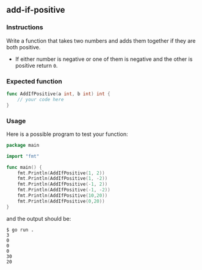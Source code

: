 ## add-if-positive 

### Instructions
Write a function that takes two numbers and adds them together if they are both positive.
- If either number is negative or one of them is negative and the other is positive return `0`.

### Expected function 
```go
func AddIfPositive(a int, b int) int {
    // your code here
}
```

### Usage

Here is a possible program to test your function:

```go
package main

import "fmt"

func main() {
    fmt.Println(AddIfPositive(1, 2))
    fmt.Println(AddIfPositive(1, -2))
    fmt.Println(AddIfPositive(-1, 2))
    fmt.Println(AddIfPositive(-1, -2))
    fmt.Println(AddIfPositive(10,20))
    fmt.Println(AddIfPositive(0,20))
}
```

and the output should be:

```console
$ go run .
3
0
0
0
30
20
```
